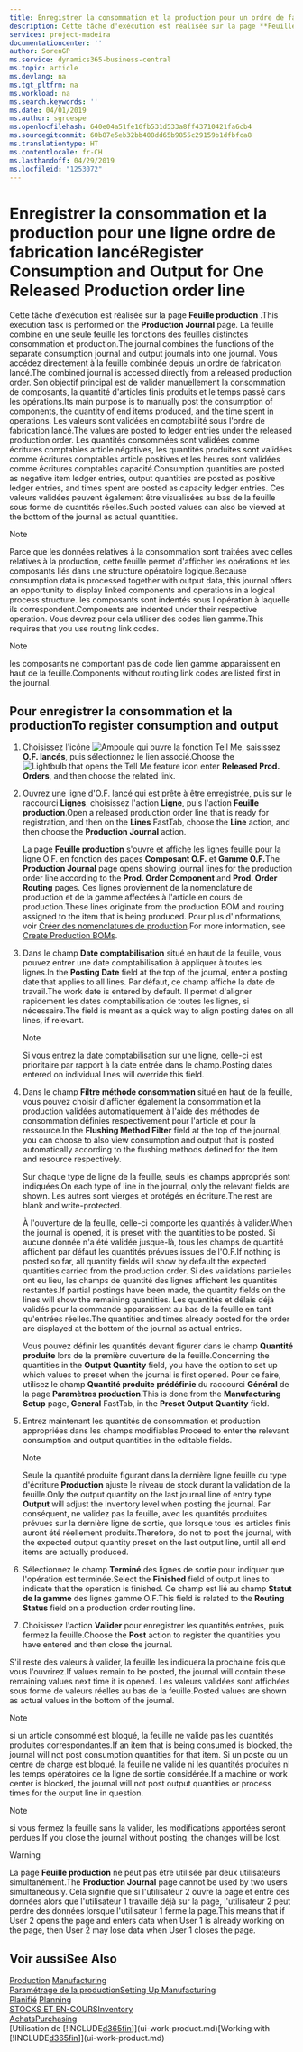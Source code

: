 ```yaml
---
title: Enregistrer la consommation et la production pour un ordre de fabrication | Microsoft Docs
description: Cette tâche d'exécution est réalisée sur la page **Feuille production** . La feuille combine en une seule feuille les fonctions des feuilles distinctes consommation et production. Vous accédez directement à la feuille combinée depuis un ordre de fabrication lancé. Son objectif principal est de valider manuellement la consommation de composants, la quantité d'articles finis produits et le temps passé dans les opérations.
services: project-madeira
documentationcenter: ''
author: SorenGP
ms.service: dynamics365-business-central
ms.topic: article
ms.devlang: na
ms.tgt_pltfrm: na
ms.workload: na
ms.search.keywords: ''
ms.date: 04/01/2019
ms.author: sgroespe
ms.openlocfilehash: 640e04a51fe16fb531d533a8ff43710421fa6cb4
ms.sourcegitcommit: 60b87e5eb32bb408dd65b9855c29159b1dfbfca8
ms.translationtype: HT
ms.contentlocale: fr-CH
ms.lasthandoff: 04/29/2019
ms.locfileid: "1253072"
---
```

# <a name="register-consumption-and-output-for-one-released-production-order-line"></a><span data-ttu-id="492c1-106">Enregistrer la consommation et la production pour une ligne ordre de fabrication lancé</span><span class="sxs-lookup"><span data-stu-id="492c1-106">Register Consumption and Output for One Released Production order line</span></span>
<span data-ttu-id="492c1-107">Cette tâche d'exécution est réalisée sur la page **Feuille production** .</span><span class="sxs-lookup"><span data-stu-id="492c1-107">This execution task is performed on the **Production Journal** page.</span></span> <span data-ttu-id="492c1-108">La feuille combine en une seule feuille les fonctions des feuilles distinctes consommation et production.</span><span class="sxs-lookup"><span data-stu-id="492c1-108">The journal combines the functions of the separate consumption journal and output journals into one journal.</span></span> <span data-ttu-id="492c1-109">Vous accédez directement à la feuille combinée depuis un ordre de fabrication lancé.</span><span class="sxs-lookup"><span data-stu-id="492c1-109">The combined journal is accessed directly from a released production order.</span></span> <span data-ttu-id="492c1-110">Son objectif principal est de valider manuellement la consommation de composants, la quantité d'articles finis produits et le temps passé dans les opérations.</span><span class="sxs-lookup"><span data-stu-id="492c1-110">Its main purpose is to manually post the consumption of components, the quantity of end items produced, and the time spent in operations.</span></span> <span data-ttu-id="492c1-111">Les valeurs sont validées en comptabilité sous l'ordre de fabrication lancé.</span><span class="sxs-lookup"><span data-stu-id="492c1-111">The values are posted to ledger entries under the released production order.</span></span> <span data-ttu-id="492c1-112">Les quantités consommées sont validées comme écritures comptables article négatives, les quantités produites sont validées comme écritures comptables article positives et les heures sont validées comme écritures comptables capacité.</span><span class="sxs-lookup"><span data-stu-id="492c1-112">Consumption quantities are posted as negative item ledger entries, output quantities are posted as positive ledger entries, and times spent are posted as capacity ledger entries.</span></span> <span data-ttu-id="492c1-113">Ces valeurs validées peuvent également être visualisées au bas de la feuille sous forme de quantités réelles.</span><span class="sxs-lookup"><span data-stu-id="492c1-113">Such posted values can also be viewed at the bottom of the journal as actual quantities.</span></span>  

> [!NOTE]  
>  <span data-ttu-id="492c1-114">Parce que les données relatives à la consommation sont traitées avec celles relatives à la production, cette feuille permet d'afficher les opérations et les composants liés dans une structure opératoire logique.</span><span class="sxs-lookup"><span data-stu-id="492c1-114">Because consumption data is processed together with output data, this journal offers an opportunity to display linked components and operations in a logical process structure.</span></span> <span data-ttu-id="492c1-115">les composants sont indentés sous l'opération à laquelle ils correspondent.</span><span class="sxs-lookup"><span data-stu-id="492c1-115">Components are indented under their respective operation.</span></span> <span data-ttu-id="492c1-116">Vous devrez pour cela utiliser des codes lien gamme.</span><span class="sxs-lookup"><span data-stu-id="492c1-116">This requires that you use routing link codes.</span></span>  

> [!NOTE]  
>  <span data-ttu-id="492c1-117">les composants ne comportant pas de code lien gamme apparaissent en haut de la feuille.</span><span class="sxs-lookup"><span data-stu-id="492c1-117">Components without routing link codes are listed first in the journal.</span></span>  

## <a name="to-register-consumption-and-output"></a><span data-ttu-id="492c1-118">Pour enregistrer la consommation et la production</span><span class="sxs-lookup"><span data-stu-id="492c1-118">To register consumption and output</span></span>  
1.  <span data-ttu-id="492c1-119">Choisissez l'icône ![Ampoule qui ouvre la fonction Tell Me](media/ui-search/search_small.png "Dites-moi ce que vous voulez faire"), saisissez **O.F. lancés**, puis sélectionnez le lien associé.</span><span class="sxs-lookup"><span data-stu-id="492c1-119">Choose the ![Lightbulb that opens the Tell Me feature](media/ui-search/search_small.png "Tell me what you want to do") icon enter **Released Prod. Orders**, and then choose the related link.</span></span>  
2.  <span data-ttu-id="492c1-120">Ouvrez une ligne d'O.F. lancé qui est prête à être enregistrée, puis sur le raccourci **Lignes**, choisissez l'action **Ligne**, puis l'action **Feuille production**.</span><span class="sxs-lookup"><span data-stu-id="492c1-120">Open a released production order line that is ready for registration, and then on the **Lines** FastTab, choose the **Line** action, and then choose the **Production Journal** action.</span></span>  

    <span data-ttu-id="492c1-121">La page **Feuille production** s'ouvre et affiche les lignes feuille pour la ligne O.F. en fonction des pages **Composant O.F.** et **Gamme O.F.**</span><span class="sxs-lookup"><span data-stu-id="492c1-121">The **Production Journal** page opens showing journal lines for the production order line according to the **Prod. Order Component** and **Prod. Order Routing** pages.</span></span> <span data-ttu-id="492c1-122">Ces lignes proviennent de la nomenclature de production et de la gamme affectées à l'article en cours de production.</span><span class="sxs-lookup"><span data-stu-id="492c1-122">These lines originate from the production BOM and routing assigned to the item that is being produced.</span></span> <span data-ttu-id="492c1-123">Pour plus d'informations, voir [Créer des nomenclatures de production](production-how-to-create-routings.md).</span><span class="sxs-lookup"><span data-stu-id="492c1-123">For more information, see [Create Production BOMs](production-how-to-create-routings.md).</span></span>  

3.  <span data-ttu-id="492c1-124">Dans le champ **Date comptabilisation** situé en haut de la feuille, vous pouvez entrer une date comptabilisation à appliquer à toutes les lignes.</span><span class="sxs-lookup"><span data-stu-id="492c1-124">In the **Posting Date** field at the top of the journal, enter a posting date that applies to all lines.</span></span> <span data-ttu-id="492c1-125">Par défaut, ce champ affiche la date de travail.</span><span class="sxs-lookup"><span data-stu-id="492c1-125">The work date is entered by default.</span></span> <span data-ttu-id="492c1-126">Il permet d'aligner rapidement les dates comptabilisation de toutes les lignes, si nécessaire.</span><span class="sxs-lookup"><span data-stu-id="492c1-126">The field is meant as a quick way to align posting dates on all lines, if relevant.</span></span>  

    > [!NOTE]  
    >  <span data-ttu-id="492c1-127">Si vous entrez la date comptabilisation sur une ligne, celle-ci est prioritaire par rapport à la date entrée dans le champ.</span><span class="sxs-lookup"><span data-stu-id="492c1-127">Posting dates entered on individual lines will override this field.</span></span>  

4.  <span data-ttu-id="492c1-128">Dans le champ **Filtre méthode consommation** situé en haut de la feuille, vous pouvez choisir d'afficher également la consommation et la production validées automatiquement à l'aide des méthodes de consommation définies respectivement pour l'article et pour la ressource.</span><span class="sxs-lookup"><span data-stu-id="492c1-128">In the **Flushing Method Filter** field at the top of the journal, you can choose to also view consumption and output that is posted automatically according to the flushing methods defined for the item and resource respectively.</span></span>  

    <span data-ttu-id="492c1-129">Sur chaque type de ligne de la feuille, seuls les champs appropriés sont indiquées.</span><span class="sxs-lookup"><span data-stu-id="492c1-129">On each type of line in the journal, only the relevant fields are shown.</span></span> <span data-ttu-id="492c1-130">Les autres sont vierges et protégés en écriture.</span><span class="sxs-lookup"><span data-stu-id="492c1-130">The rest are blank and write-protected.</span></span>  

    <span data-ttu-id="492c1-131">À l'ouverture de la feuille, celle-ci comporte les quantités à valider.</span><span class="sxs-lookup"><span data-stu-id="492c1-131">When the journal is opened, it is preset with the quantities to be posted.</span></span> <span data-ttu-id="492c1-132">Si aucune donnée n'a été validée jusque-là, tous les champs de quantité affichent par défaut les quantités prévues issues de l'O.F.</span><span class="sxs-lookup"><span data-stu-id="492c1-132">If nothing is posted so far, all quantity fields will show by default the expected quantities carried from the production order.</span></span> <span data-ttu-id="492c1-133">Si des validations partielles ont eu lieu, les champs de quantité des lignes affichent les quantités restantes.</span><span class="sxs-lookup"><span data-stu-id="492c1-133">If partial postings have been made, the quantity fields on the lines will show the remaining quantities.</span></span> <span data-ttu-id="492c1-134">Les quantités et délais déjà validés pour la commande apparaissent au bas de la feuille en tant qu'entrées réelles.</span><span class="sxs-lookup"><span data-stu-id="492c1-134">The quantities and times already posted for the order are displayed at the bottom of the journal as actual entries.</span></span>  

    <span data-ttu-id="492c1-135">Vous pouvez définir les quantités devant figurer dans le champ **Quantité produite** lors de la première ouverture de la feuille.</span><span class="sxs-lookup"><span data-stu-id="492c1-135">Concerning the quantities in the **Output Quantity** field, you have the option to set up which values to preset when the journal is first opened.</span></span> <span data-ttu-id="492c1-136">Pour ce faire, utilisez le champ **Quantité produite prédéfinie** du raccourci **Général** de la page **Paramètres production**.</span><span class="sxs-lookup"><span data-stu-id="492c1-136">This is done from the **Manufacturing Setup** page, **General** FastTab, in the **Preset Output Quantity** field.</span></span>

5.  <span data-ttu-id="492c1-137">Entrez maintenant les quantités de consommation et production appropriées dans les champs modifiables.</span><span class="sxs-lookup"><span data-stu-id="492c1-137">Proceed to enter the relevant consumption and output quantities in the editable fields.</span></span>  

    > [!NOTE]  
    >  <span data-ttu-id="492c1-138">Seule la quantité produite figurant dans la dernière ligne feuille du type d'écriture **Production** ajuste le niveau de stock durant la validation de la feuille.</span><span class="sxs-lookup"><span data-stu-id="492c1-138">Only the output quantity on the last journal line of entry type **Output** will adjust the inventory level when posting the journal.</span></span> <span data-ttu-id="492c1-139">Par conséquent, ne validez pas la feuille, avec les quantités produites prévues sur la dernière ligne de sortie, que lorsque tous les articles finis auront été réellement produits.</span><span class="sxs-lookup"><span data-stu-id="492c1-139">Therefore, do not to post the journal, with the expected output quantity preset on the last output line, until all end items are actually produced.</span></span>  

6.  <span data-ttu-id="492c1-140">Sélectionnez le champ **Terminé** des lignes de sortie pour indiquer que l'opération est terminée.</span><span class="sxs-lookup"><span data-stu-id="492c1-140">Select the **Finished** field of output lines to indicate that the operation is finished.</span></span> <span data-ttu-id="492c1-141">Ce champ est lié au champ **Statut de la gamme** des lignes gamme O.F.</span><span class="sxs-lookup"><span data-stu-id="492c1-141">This field is related to the **Routing Status** field on a production order routing line.</span></span>  
7.  <span data-ttu-id="492c1-142">Choisissez l'action **Valider** pour enregistrer les quantités entrées, puis fermez la feuille.</span><span class="sxs-lookup"><span data-stu-id="492c1-142">Choose the **Post** action to register the quantities you have entered and then close the journal.</span></span>  

<span data-ttu-id="492c1-143">S'il reste des valeurs à valider, la feuille les indiquera la prochaine fois que vous l'ouvrirez.</span><span class="sxs-lookup"><span data-stu-id="492c1-143">If values remain to be posted, the journal will contain these remaining values next time it is opened.</span></span> <span data-ttu-id="492c1-144">Les valeurs validées sont affichées sous forme de valeurs réelles au bas de la feuille.</span><span class="sxs-lookup"><span data-stu-id="492c1-144">Posted values are shown as actual values in the bottom of the journal.</span></span>  

> [!NOTE]  
>  <span data-ttu-id="492c1-145"> si un article consommé est bloqué, la feuille ne valide pas les quantités produites correspondantes.</span><span class="sxs-lookup"><span data-stu-id="492c1-145">If an item that is being consumed is blocked, the journal will not post consumption quantities for that item.</span></span> <span data-ttu-id="492c1-146">Si un poste ou un centre de charge est bloqué, la feuille ne valide ni les quantités produites ni les temps opératoires de la ligne de sortie considérée.</span><span class="sxs-lookup"><span data-stu-id="492c1-146">If a machine or work center is blocked, the journal will not post output quantities or process times for the output line in question.</span></span>  

> [!NOTE]  
>  <span data-ttu-id="492c1-147">si vous fermez la feuille sans la valider, les modifications apportées seront perdues.</span><span class="sxs-lookup"><span data-stu-id="492c1-147">If you close the journal without posting, the changes will be lost.</span></span>  

> [!WARNING]  
>  <span data-ttu-id="492c1-148">La page **Feuille production** ne peut pas être utilisée par deux utilisateurs simultanément.</span><span class="sxs-lookup"><span data-stu-id="492c1-148">The **Production Journal** page cannot be used by two users simultaneously.</span></span> <span data-ttu-id="492c1-149">Cela signifie que si l'utilisateur 2 ouvre la page et entre des données alors que l'utilisateur 1 travaille déjà sur la page, l'utilisateur 2 peut perdre des données lorsque l'utilisateur 1 ferme la page.</span><span class="sxs-lookup"><span data-stu-id="492c1-149">This means that if User 2 opens the page and enters data when User 1 is already working on the page, then User 2 may lose data when User 1 closes the page.</span></span>  

## <a name="see-also"></a><span data-ttu-id="492c1-150">Voir aussi</span><span class="sxs-lookup"><span data-stu-id="492c1-150">See Also</span></span>  
<span data-ttu-id="492c1-151">[Production](production-manage-manufacturing.md)  </span><span class="sxs-lookup"><span data-stu-id="492c1-151">[Manufacturing](production-manage-manufacturing.md)  </span></span>  
[<span data-ttu-id="492c1-152">Paramétrage de la production</span><span class="sxs-lookup"><span data-stu-id="492c1-152">Setting Up Manufacturing</span></span>](production-configure-production-processes.md)  
<span data-ttu-id="492c1-153">[Planifié](production-planning.md)    </span><span class="sxs-lookup"><span data-stu-id="492c1-153">[Planning](production-planning.md)    </span></span>  
[<span data-ttu-id="492c1-154">STOCKS ET EN-COURS</span><span class="sxs-lookup"><span data-stu-id="492c1-154">Inventory</span></span>](inventory-manage-inventory.md)  
[<span data-ttu-id="492c1-155">Achats</span><span class="sxs-lookup"><span data-stu-id="492c1-155">Purchasing</span></span>](purchasing-manage-purchasing.md)  
<span data-ttu-id="492c1-156">[Utilisation de [!INCLUDE[d365fin](includes/d365fin_md.md)]](ui-work-product.md)</span><span class="sxs-lookup"><span data-stu-id="492c1-156">[Working with [!INCLUDE[d365fin](includes/d365fin_md.md)]](ui-work-product.md)</span></span>
